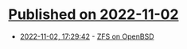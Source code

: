 # [Published on 2022-11-02](index.md)

* [2022-11-02, 17:29:42](https://lobste.rs/s/k5dwfg/zfs_on_openbsd) - [ZFS on OpenBSD](https://flak.tedunangst.com/post/ZFS-on-OpenBSD)
